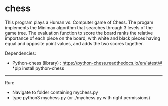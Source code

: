 # chess

This program plays a Human vs. Computer game of Chess. The progam implements the Minimax algorithm that searches through 3 levels of the game tree. 
The evaluation function to score the board ranks the relative importance of each piece on the board,
with white and black pieces having equal and opposite point values, and adds the two scores together. 

Dependencies:
* Python-chess (library) : https://python-chess.readthedocs.io/en/latest/#
  *pip install python-chess
***
Run:
- Navigate to folder containing mychess.py
- type python3 mychess.py (or ./mychess.py with right permissions)
